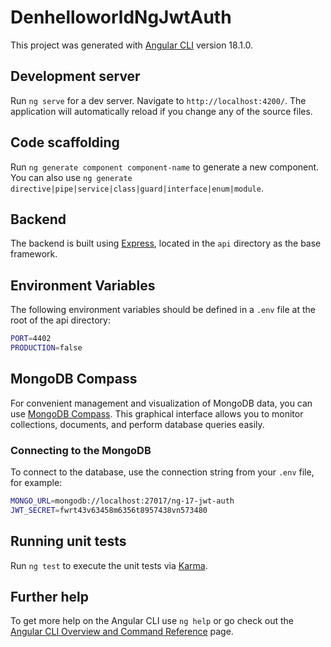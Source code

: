 # DenhelloworldNgJwtAuth

This project was generated with [Angular CLI](https://github.com/angular/angular-cli) version 18.1.0.

## Development server

Run `ng serve` for a dev server. Navigate to `http://localhost:4200/`. The application will automatically reload if you change any of the source files.

## Code scaffolding

Run `ng generate component component-name` to generate a new component. You can also use `ng generate directive|pipe|service|class|guard|interface|enum|module`.

## Backend
The backend is built using [Express](https://expressjs.com), located in the `api` directory as the base framework.

## Environment Variables

The following environment variables should be defined in a `.env` file at the root of the api directory:
```bash
PORT=4402
PRODUCTION=false
```

## MongoDB Compass

For convenient management and visualization of MongoDB data, you can use [MongoDB Compass](https://www.mongodb.com/products/compass). This graphical interface allows you to monitor collections, documents, and perform database queries easily.

### Connecting to the MongoDB

To connect to the database, use the connection string from your `.env` file, for example:

```bash
MONGO_URL=mongodb://localhost:27017/ng-17-jwt-auth
JWT_SECRET=fwrt43v63458m6356t8957438vn573480
```

## Running unit tests

Run `ng test` to execute the unit tests via [Karma](https://karma-runner.github.io).

## Further help

To get more help on the Angular CLI use `ng help` or go check out the [Angular CLI Overview and Command Reference](https://angular.dev/tools/cli) page.
